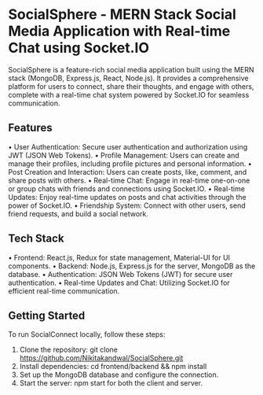 # SocialSphere - MERN Stack Social Media Application with Real-time Chat using Socket.IO
SocialSphere is a feature-rich social media application built using the MERN stack (MongoDB, Express.js, React, Node.js). It provides a comprehensive platform for users to connect, share their thoughts, and engage with others, complete with a real-time chat system powered by Socket.IO for seamless communication.
## Features
•	User Authentication: Secure user authentication and authorization using JWT (JSON Web Tokens).
•	Profile Management: Users can create and manage their profiles, including profile pictures and personal information.
•	Post Creation and Interaction: Users can create posts, like, comment, and share posts with others.
•	Real-time Chat: Engage in real-time one-on-one or group chats with friends and connections using Socket.IO.
•	Real-time Updates: Enjoy real-time updates on posts and chat activities through the power of Socket.IO.
•	Friendship System: Connect with other users, send friend requests, and build a social network.
## Tech Stack
•	Frontend: React.js, Redux for state management, Material-UI for UI components.
•	Backend: Node.js, Express.js for the server, MongoDB as the database.
•	Authentication: JSON Web Tokens (JWT) for secure user authentication.
•	Real-time Updates and Chat: Utilizing Socket.IO for efficient real-time communication.

## Getting Started
To run SocialConnect locally, follow these steps:
1.	Clone the repository: git clone https://github.com/Nikitakandwal/SocialSphere.git
2.	Install dependencies: cd frontend/backend && npm install
3.	Set up the MongoDB database and configure the connection.
4.	Start the server: npm start for both the client and server.
